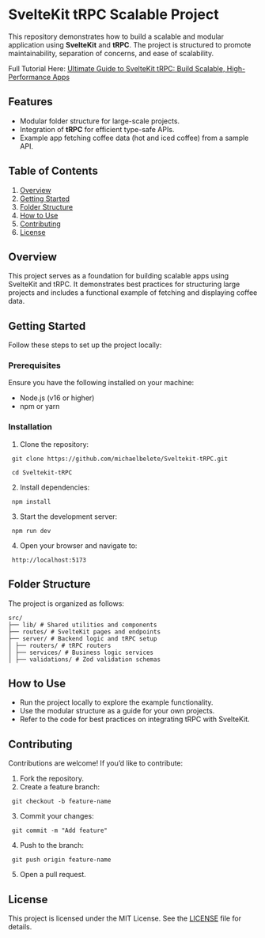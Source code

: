 # SvelteKit tRPC Scalable Project

This repository demonstrates how to build a scalable and modular application using **SvelteKit** and **tRPC**. The project is structured to promote maintainability, separation of concerns, and ease of scalability.

Full Tutorial Here: [Ultimate Guide to SvelteKit tRPC: Build Scalable, High-Performance Apps](https://michaelbelete.com/sveltekit-trpc-scalable-apps)

## Features

- Modular folder structure for large-scale projects.
- Integration of **tRPC** for efficient type-safe APIs.
- Example app fetching coffee data (hot and iced coffee) from a sample API.

## Table of Contents

1. [Overview](#overview)
2. [Getting Started](#getting-started)
3. [Folder Structure](#folder-structure)
4. [How to Use](#how-to-use)
5. [Contributing](#contributing)
6. [License](#license)

## Overview

This project serves as a foundation for building scalable apps using SvelteKit and tRPC. It demonstrates best practices for structuring large projects and includes a functional example of fetching and displaying coffee data.

## Getting Started

Follow these steps to set up the project locally:

### Prerequisites

Ensure you have the following installed on your machine:

- Node.js (v16 or higher)
- npm or yarn

### Installation

1. Clone the repository:

```
 git clone https://github.com/michaelbelete/Sveltekit-tRPC.git

 cd Sveltekit-tRPC
```

2. Install dependencies:

```
 npm install
```

3. Start the development server:

```
 npm run dev
```

4. Open your browser and navigate to:

```
 http://localhost:5173
```

## Folder Structure

The project is organized as follows:

```
src/
├── lib/ # Shared utilities and components
├── routes/ # SvelteKit pages and endpoints
├── server/ # Backend logic and tRPC setup
│ ├── routers/ # tRPC routers
│ ├── services/ # Business logic services
│ ├── validations/ # Zod validation schemas
```

## How to Use

- Run the project locally to explore the example functionality.
- Use the modular structure as a guide for your own projects.
- Refer to the code for best practices on integrating tRPC with SvelteKit.

## Contributing

Contributions are welcome! If you’d like to contribute:

1. Fork the repository.
2. Create a feature branch:

```
 git checkout -b feature-name
```

3. Commit your changes:

```
 git commit -m "Add feature"
```

4. Push to the branch:

```
 git push origin feature-name
```

5. Open a pull request.

## License

This project is licensed under the MIT License. See the [LICENSE](LICENSE) file for details.
